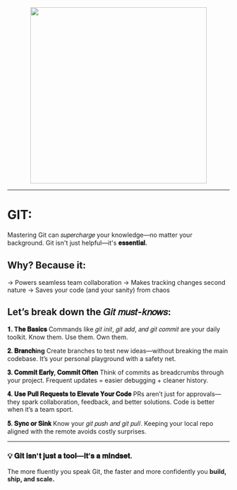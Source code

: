 <div align="center">
<img width="400" src="https://media.licdn.com/dms/image/v2/D4E22AQGZlNT845ieCw/feedshare-shrink_1280/B4EZaqRUfXH4Ak-/0/1746613392124?e=1750291200&v=beta&t=28FfiH4sx4KTN9soRWGjhr0kU8S8BKXSvObY9Raxyng" />
</div>

---

# GIT:

Mastering Git can 𝑠𝑢𝑝𝑒𝑟𝑐ℎ𝑎𝑟𝑔𝑒 your knowledge—no matter your background.
Git isn't just helpful—it's **𝐞𝐬𝐬𝐞𝐧𝐭𝐢𝐚𝐥.** 

## Why? Because it:

→ Powers seamless team collaboration
→ Makes tracking changes second nature
→ Saves your code (and your sanity) from chaos

## Let’s break down the 𝐺𝑖𝑡 𝑚𝑢𝑠𝑡-𝑘𝑛𝑜𝑤𝑠:

**𝟏. T𝐡𝐞 𝐁𝐚𝐬𝐢𝐜𝐬**
 Commands like 𝑔𝑖𝑡 𝑖𝑛𝑖𝑡, 𝑔𝑖𝑡 𝑎𝑑𝑑, 𝑎𝑛𝑑 𝑔𝑖𝑡 𝑐𝑜𝑚𝑚𝑖𝑡 are your daily toolkit.
 Know them. Use them. Own them.

**𝟐. 𝐁𝐫𝐚𝐧𝐜𝐡ing**
 Create branches to test new ideas—without breaking the main codebase.
 It’s your personal playground with a safety net.

**𝟑. 𝐂𝐨𝐦𝐦𝐢𝐭 𝐄𝐚𝐫𝐥𝐲, 𝐂𝐨𝐦𝐦𝐢𝐭 𝐎𝐟𝐭𝐞𝐧**
 Think of commits as breadcrumbs through your project.
 Frequent updates = easier debugging + cleaner history.

**𝟒. 𝐔𝐬𝐞 𝐏𝐮𝐥𝐥 𝐑𝐞𝐪𝐮𝐞𝐬𝐭𝐬 𝐭𝐨 𝐄𝐥𝐞𝐯𝐚𝐭𝐞 𝐘𝐨𝐮𝐫 𝐂𝐨𝐝𝐞**
 PRs aren’t just for approvals—they spark collaboration, feedback, and better solutions.
 Code is better when it’s a team sport.

**𝟓. 𝐒𝐲𝐧𝐜 𝐨𝐫 𝐒𝐢𝐧𝐤**
 Know your  𝑔𝑖𝑡 𝑝𝑢𝑠ℎ 𝑎𝑛𝑑 𝑔𝑖𝑡 𝑝𝑢𝑙𝑙.
 Keeping your local repo aligned with the remote avoids costly surprises.

 ---

### 💡 𝐆𝐢𝐭 𝐢𝐬𝐧'𝐭 𝐣𝐮𝐬𝐭 𝐚 𝐭𝐨𝐨𝐥—𝐢𝐭’𝐬 𝐚 𝐦𝐢𝐧𝐝𝐬𝐞𝐭.

The more fluently you speak Git, the faster and more confidently you **build, ship, and scale.**

